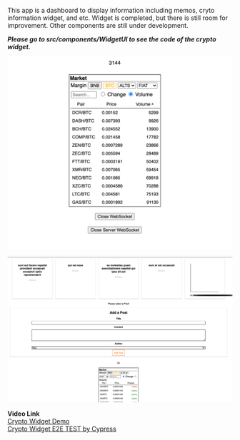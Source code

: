This app is a dashboard to display information including memos, cryto information widget, and etc.
Widget is completed, but there is still room for improvement. Other components are still under development.

**_Please go to src/components/WidgetUI to see the code of the crypto widget._**

![alt text](https://github.com/a2741890/Dashboard-FrontEnd/blob/master/widget.png?raw=true)

![alt text](https://github.com/a2741890/Dashboard-FrontEnd/blob/master/dashboard.png?raw=true)

**Video Link**  
[Crypto Widget Demo ](https://www.youtube.com/watch?v=_zssCLPJ5jc)  
[Crypto Widget E2E TEST by Cypress ](https://www.youtube.com/watch?v=N-x6gD2uqII)
